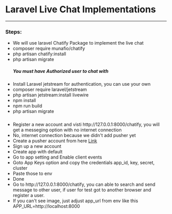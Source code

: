 # Laravel Live Chat Implementations
<hr>
<h3>Steps: </h3>
<ul>
<li>We will use laravel Chatify Package to implement the live chat </li>
<li>composer require munafio/chatify</li>
<li>php artisan chatify:install</li>
<li>php artisan migrate</li>
<h5>You must have Authorized user to chat with</h5>
<li>Install Laravel jetstream for authentication, you can use your own</li>
<li>composer require laravel/jetstream</li>
<li>php artisan jetstream:install livewire</li>
<li>npm install</li>
<li>npm run build</li>
<li>php artisan migrate</li>
<h5></h5>
<li>Register a new account and visti http://127.0.0.1:8000/chatify, you will get a messeging option with no internet connection</li>
<li>No, internet connection because we didn't add pusher yet</li>
<li>Create a pusher account from here <a href="https://pusher.com/docs/channels/using_channels/events/#triggering-client-events">Link</a></li>
<li>Sign up a new account</li>
<li>Create app with default</li>
<li>Go to app setting and Enable client events</li>
<li>Goto App Keys option and copy the credentials app_id, key, secret, cluster</li>
<li>Paste those to env</li>
<li>Done</li>
<li>Go to http://127.0.0.1:8000/chatify, you can able to search and send message to other user, if user for test got to another browser and register a user.</li>
<li>If you can't see image, just adjust app_url from env like this APP_URL=http://localhost:8000</li>

</ul>
